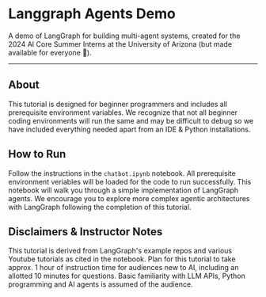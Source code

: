 # Langgraph Agents Demo
A demo of LangGraph for building multi-agent systems, created for the 2024 AI Core Summer Interns at the University of Arizona (but made available for everyone 🚀).

---
## About
This tutorial is designed for beginner programmers and includes all prerequisite environment variables. We recognize that not all beginner coding environments will run the same and may be difficult to debug so we have included everything needed apart from an IDE & Python installations. 

## How to Run
Follow the instructions in the ```chatbot.ipynb``` notebook. All prerequisite environment veriables will be loaded for the code to run successfully. This notebook will walk you through a simple implementation of LangGraph agents. We encourage you to explore more complex agentic architectures with LangGraph following the completion of this tutorial.

## Disclaimers & Instructor Notes
This tutorial is derived from LangGraph's example repos and various Youtube tutorials as cited in the notebook. Plan for this tutorial to take approx. 1 hour of instruction time for audiences new to AI, including an allotted 10 minutes for questions. Basic familiarity with LLM APIs, Python programming and AI agents is assumed of the audience.
